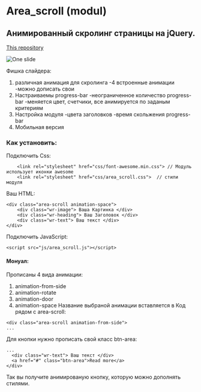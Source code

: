 # Area_scroll (modul)
## Анимированный скролинг страницы на jQuery.

[This repository](https://github.com/AndreiKaragayr/module_kai-scroll.git)

![One slide](img/overlap-slide-2-1.jpg "One slide")

Фишка слайдера:
1. различная анимация для скролинга
	-4 встроенные анимации
	-можно дописать свои
2. Настраиваемы progress-bar
	-неограниченное количество progress-bar
	-меняется цвет, счетчики, все анимируется по заданым критериям
3. Настройка модуля
	-цвета заголовков
	-время скольжения progress-bar
4. Мобильная версия

### Как установить:
Подключить Css:
```
	<link rel="stylesheet" href="css/font-awesome.min.css"> // Модуль использует иконки awesome
	<link rel="stylesheet" href="css/area_scroll.css">  // стили модуля
```
Ваш HTML:
```
<div class="area-scroll animation-space">
	<div class="wr-image"> Ваша Картинка </div>
	<div class="wr-heading"> Ваш Заголовок </div>
	<div class="wr-text"> Ваш текст </div>
</div>
```

Подключить JavaScript:
```
<script src="js/area_scroll.js"></script>
```
#### Монуал:
Прописаны 4 вида анимации:
1) animation-from-side
2) animation-rotate
3) animation-door
4) animation-space
Название выбраной анимации вставляется в Код рядом с area-scroll:
```
<div class="area-scroll animation-from-side">
...
```
Для кнопки нужно прописать свой класс btn-area:

```
...
  <div class="wr-text"> Ваш текст </div>
  <a href="#" class="btn-area">Read more</a>
</div>
```
Так вы получите анимированую кнопку, которую можно дополнять стилями.

